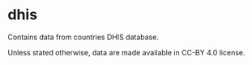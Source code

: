 dhis
====

Contains data from countries DHIS database.

Unless stated otherwise, data are made available in CC-BY 4.0 license.

